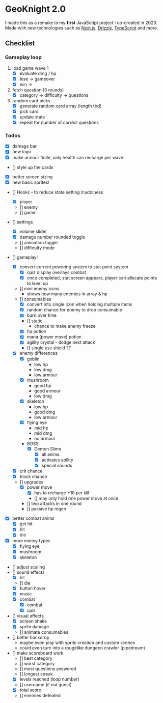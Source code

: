 # GeoKnight 2.0

I made this as a remake to my **first** JavaScript project I co-created in 2023. Made with new technologies such as [Next.js](https://nextjs.org/), [Drizzle](https://orm.drizzle.team/), [TypeScript](https://www.typescriptlang.org/) and more.

## Checklist

### Gameplay loop
1. load game wave 1
    - [x] evaluate dmg / hp
    - [x] lose -> gameover
    - [x] win ->
2. fetch question (3 rounds)
    - [x] category -> difficulty -> questions 
3. random card picks
    - [x] generate random card array (length tbd)
    - [x] pick card
    - [x] update stats
    - [x] repeat for number of correct questions

### Todos
- [x] damage bar
- [x] new logo
- [x] make armour finite, only health can recharge per wave
- [] style up the cards
- [x] better screen sizing
- [x] new basic sprites!
- [] Hooks - to reduce state setting muddiness
    - [x] player
    - [] enemy
    - [] game

- [] settings
    - [x] volume slider
    - [x] damage number rounded toggle
    - [] animation toggle
    - [] difficulty mode
- [] gameplay!
    - [x] convert current powering system to stat point system
        - [x] quiz display overlays combat
        - [x] once completed, stat screen appears, player can allocate points to level up
    - [] mini enemy icons
        - shows how many enemies in array & hp
    - [] consumables
        - [x] convert into single icon when holding multiple items
        - [x] random chance for enemy to drop consumable
        - [x] burn over time
        - [] static
            - chance to make enemy freeze
        - [x] hp potion
        - [x] mana (power move) potion
        - [x] agility crystal - dodge next attack
        - [] single use shield ?? 
    - [x] enemy differences
        - [x] goblin
            - low hp
            - low dmg
            - low armour
        - [x] mushroom
            - good hp
            - good armour
            - low dmg
        - [x] skeleton
            - low hp
            - good dmg
            - low armour
        - [x] flying eye
            - mid hp
            - mid dmg
            - no armour
        - BOSS
            - [x] Demon Slime
                - [x] all anims
                - [x] activates ability
                - [x] special sounds
    - [x] crit chance
    - [x] block chance
    - [] upgrades
        - [x] power move
            - [x] has to recharge +10 per kill
            - [] may only hold one power move at once
        - [] two attacks in one round
        - [] passive hp regen
- [x] better combat anims
    - [x] get hit
    - [x] hit
    - [x] die
- [x] more enemy types
    - [x] flying eye
    - [x] mushroom
    - [x] skeleton
- [] adjust scaling
- [] sound effects
    - [x] hit
    - [] die
    - [x] button hover
    - [x] music
    - [x] combat
        - [x] combat
        - [x] quiz
- [] visual effects
    - [x] screen shake
    - [x] sprite damage
    - [] animate consumables
- [] better backdrop
    - maybe even play with sprite creation and custom scenes
    - could even turn into a rougelike dungeon crawler (pipedream)
- [] make scoreboard work
    - [] best category
    - [] worst category
    - [] most questions answered
    - [] longest streak
    - [x] levels reached (loop number)
    - [] username (if not guest)
    - [x] total score
    - [] enemies defeated